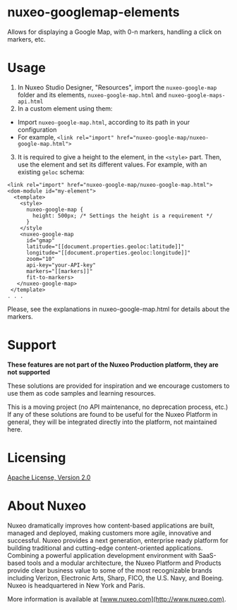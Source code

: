 # nuxeo-googlemap-elements

Allows for displaying a Google Map, with 0-n markers, handling a click on markers, etc.


# Usage

1. In Nuxeo Studio Designer, "Resources", import the `nuxeo-google-map` folder and its elements, `nuxeo-google-map.html` and `nuxeo-google-maps-api.html`
2. In a custom element using them:
  * Import `nuxeo-google-map.html`, according to its path in your configuration
  * For example, `<link rel="import" href="nuxeo-google-map/nuxeo-google-map.html">`
3. It is required to give a height to the element, in the `<style>` part. Then, use the element and set its different values. For example, with an existing `geloc` schema:

```
<link rel="import" href="nuxeo-google-map/nuxeo-google-map.html">
<dom-module id="my-element">
  <template>
    <style>
	  nuxeo-google-map {
		height: 500px; /* Settings the height is a requirement */
	  }
    </style
	<nuxeo-google-map
      id="gmap"
      latitude="[[document.properties.geoloc:latitude]]"
      longitude="[[document.properties.geoloc:longitude]]"
      zoom="10"
      api-key="your-API-key"
      markers="[[markers]]"
      fit-to-markers>
   </nuxeo-google-map>
 </template>
. . .
```

Please, see the explanations in nuxeo-google-map.html for details about the markers.


# Support

**These features are not part of the Nuxeo Production platform, they are not supported**

These solutions are provided for inspiration and we encourage customers to use them as code samples and learning resources.

This is a moving project (no API maintenance, no deprecation process, etc.) If any of these solutions are found to be useful for the Nuxeo Platform in general, they will be integrated directly into the platform, not maintained here.

# Licensing

[Apache License, Version 2.0](http://www.apache.org/licenses/LICENSE-2.0)

# About Nuxeo

Nuxeo dramatically improves how content-based applications are built, managed and deployed, making customers more agile, innovative and successful. Nuxeo provides a next generation, enterprise ready platform for building traditional and cutting-edge content-oriented applications. Combining a powerful application development environment with SaaS-based tools and a modular architecture, the Nuxeo Platform and Products provide clear business value to some of the most recognizable brands including Verizon, Electronic Arts, Sharp, FICO, the U.S. Navy, and Boeing. Nuxeo is headquartered in New York and Paris.

More information is available at [www.nuxeo.com](http://www.nuxeo.com).  
